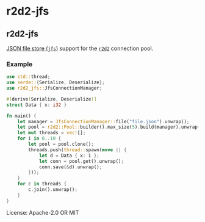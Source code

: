 # r2d2-jfs

## r2d2-jfs

[JSON file store (`jfs`)](https://crates.io/crates/jfs) support for the
[`r2d2`](https://crates.io/crates/r2d2) connection pool.

### Example

```rust
use std::thread;
use serde::{Serialize, Deserialize};
use r2d2_jfs::JfsConnectionManager;

#[derive(Serialize, Deserialize)]
struct Data { x: i32 }

fn main() {
    let manager = JfsConnectionManager::file("file.json").unwrap();
    let pool = r2d2::Pool::builder().max_size(5).build(manager).unwrap();
    let mut threads = vec![];
    for i in 0..10 {
        let pool = pool.clone();
        threads.push(thread::spawn(move || {
            let d = Data { x: i };
            let conn = pool.get().unwrap();
            conn.save(&d).unwrap();
        }));
    }
    for c in threads {
        c.join().unwrap();
    }
}
```

License: Apache-2.0 OR MIT
